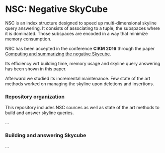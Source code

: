 # NSC: Negative SkyCube

NSC is an index structure designed to speed up multi-dimensional skyline query answering. It consists of associating to a tuple, the subspaces where it is dominated. Those subspaces are encoded in a way that minimize memory consumption.

NSC has been accepted in the conference **CIKM 2016** through the paper [Computing and summarizing the negative Skycube](https://dl.acm.org/citation.cfm?doid=2983323.2983759).

Its efficiency wrt building time, memory usage and skyline query answering has been shown in this paper.

Afterward we studied its incremental maintenance. Few state of the art methods worked on managing the skyline upon deletions and insertions.

### Repository organization

This repository includes NSC sources as well as state of the art methods to build and answer skyline queries.

...

### Building and answering Skycube

...
